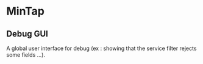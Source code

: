 # MinTap

## Debug GUI

A global user interface for debug (ex : showing that the service filter rejects some fields …).
